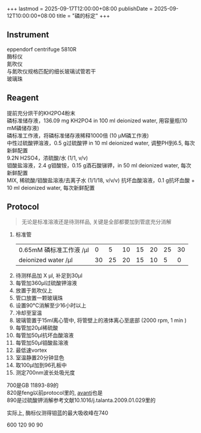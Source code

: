 +++
lastmod = 2025-09-17T12:00:00+08:00
publishDate = 2025-09-12T10:00:00+08:00
title = "磷的标定"
+++

## Instrument

eppendorf centrifuge 5810R  
酶标仪  
氮吹仪  
与氮吹仪规格匹配的细长玻璃试管若干  
玻璃珠  

## Reagent

提前充分烘干的KH2PO4粉末  
磷标准储存液，136.09 mg KH2PO4 in 100 ml deionized water, 用容量瓶(10 mM磷储存液)  
磷标准工作液，将磷标准储存液稀释1000倍 (10 μM磷工作液)  
中性过硫酸钾溶液，0.5 g过硫酸钾 in 10 ml deionized water, 调整PH到6.5, 每次新鲜配置  
9.2N H2SO4，浓硫酸/水 (1/1, v/v)  
钼酸盐溶液，2.4 g钼酸铵，0.15 g酒石酸锑钾，in 50 ml deionized water, 每次新鲜配置  
MIX, 稀硫酸/钼酸盐溶液/去离子水 (1/1/18, v/v/v)
抗坏血酸溶液，0.1 g抗坏血酸 + 10 ml deionized water, 每次新鲜配置  

## Protocol

> 无论是标准溶液还是待测样品, 关键是全部都要加到管底充分消解

1. 标准管
   <table>
    <tr>
        <td>0.65mM 磷标准工作液 /μl</td>
        <td>0</td>
        <td>5</td>
        <td>10</td>
        <td>15</td>
        <td>20</td>
        <td>25</td>
        <td>30</td>
    </tr>
    <tr>
        <td>deionized water /μl</td>
        <td>30</td>
        <td>25</td>
        <td>20</td>
        <td>15</td>
        <td>10</td>
        <td>5</td>
        <td>0</td>
    </tr>
    </table>
2. 待测样品加 X μl, 补足到30μl
3. 每管加360μl过硫酸钾溶液
4. 放置于氮吹仪上
5. 管口放置一颗玻璃珠
6. 设置90°C消解至少16小时以上
7. 冷却至室温
8. 玻璃管置于15ml离心管中, 将管壁上的液体离心至底部 (2000 rpm, 1 min )
9. 每管加20μl稀硫酸
10. 每管加50μl抗坏血酸溶液
11. 每管加50μl钼酸盐溶液
12. 最低速vortex
13. 室温静置20分钟显色
14. 取100μl加到96孔板中
15. 测定700nm波长处吸光度

700是GB 11893-89的  
820是feng以前protocol里的, [avanti](https://avantilipids.com/tech-support/analytical-procedures/determination-of-total-phosphorus)也是  
890是过硫酸钾消解参考文献10.1016/j.talanta.2009.01.029里的  

实际上, 酶标仪测得钼蓝的最大吸收峰在740

600
120
90
90